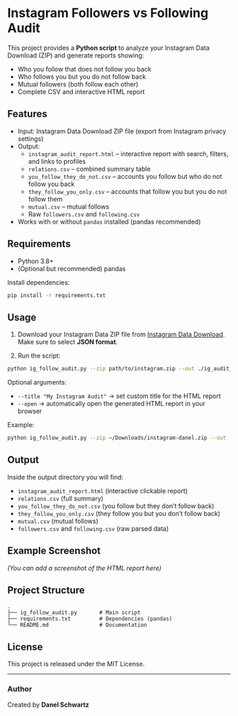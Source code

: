 # Instagram Followers vs Following Audit

This project provides a **Python script** to analyze your Instagram Data Download (ZIP) and generate reports showing:

- Who you follow that does not follow you back
- Who follows you but you do not follow back
- Mutual followers (both follow each other)
- Complete CSV and interactive HTML report

## Features

- Input: Instagram Data Download ZIP file (export from Instagram privacy settings)
- Output:
  - `instagram_audit_report.html` – interactive report with search, filters, and links to profiles
  - `relations.csv` – combined summary table
  - `you_follow_they_do_not.csv` – accounts you follow but who do not follow you back
  - `they_follow_you_only.csv` – accounts that follow you but you do not follow them
  - `mutual.csv` – mutual follows
  - Raw `followers.csv` and `following.csv`
- Works with or without `pandas` installed (pandas recommended)

## Requirements

- Python 3.8+
- (Optional but recommended) pandas

Install dependencies:

```bash
pip install -r requirements.txt
```

## Usage

1. Download your Instagram Data ZIP file from [Instagram Data Download](https://www.instagram.com/download/request/).  
   Make sure to select **JSON format**.

2. Run the script:

```bash
python ig_follow_audit.py --zip path/to/instagram.zip --out ./ig_audit_output
```

Optional arguments:

- `--title "My Instagram Audit"` → set custom title for the HTML report
- `--open` → automatically open the generated HTML report in your browser

Example:

```bash
python ig_follow_audit.py --zip ~/Downloads/instagram-danel.zip --out ./results --title "Danel Instagram Audit" --open
```

## Output

Inside the output directory you will find:

- `instagram_audit_report.html` (interactive clickable report)
- `relations.csv` (full summary)
- `you_follow_they_do_not.csv` (you follow but they don’t follow back)
- `they_follow_you_only.csv` (they follow you but you don’t follow back)
- `mutual.csv` (mutual follows)
- `followers.csv` and `following.csv` (raw parsed data)

## Example Screenshot

*(You can add a screenshot of the HTML report here)*

## Project Structure

```
.
├── ig_follow_audit.py       # Main script
├── requirements.txt         # Dependencies (pandas)
└── README.md                # Documentation
```

## License

This project is released under the MIT License.

---

### Author
Created by **Danel Schwartz**
